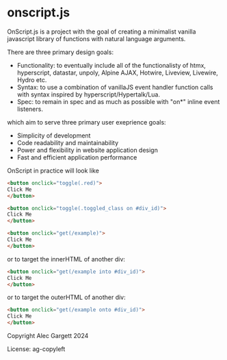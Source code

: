 # onscript.js

OnScript.js is a project with the goal of creating a minimalist vanilla javascript library of functions with natural language arguments.

There are three primary design goals:

* Functionality: to eventually include all of the functionalisty of htmx, hyperscript, datastar, unpoly, Alpine AJAX, Hotwire, Liveview, Livewire, Hydro etc.
* Syntax: to use a combination of vanillaJS event handler function calls with syntax inspired by hyperscript/Hypertalk/Lua.
* Spec: to remain in spec and as much as possible with "on*" inline event listeners.

which aim to serve three primary user exeprience goals:

* Simplicity of development
* Code readability and maintainability
* Power and flexibility in website application design
* Fast and efficient application performance

OnScript in practice will look like

```html
<button onclick="toggle(.red)">
Click Me
</button>
```

```html
<button onclick="toggle(.toggled_class on #div_id)">
Click Me
</button>
```

```html
<button onclick="get(/example)">
Click Me
</button>
```

or to target the innerHTML of another div:

```html
<button onclick="get(/example into #div_id)">
Click Me
</button>
```

or to target the outerHTML of another div:

```html
<button onclick="get(/example onto #div_id)">
Click Me
</button>
```

Copyright Alec Gargett 2024

License: ag-copyleft
